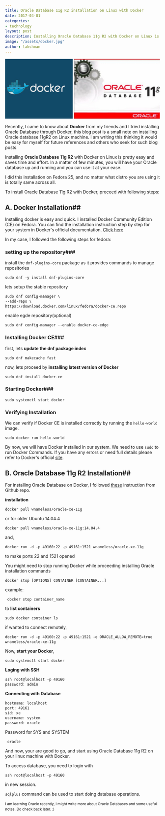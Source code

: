 ```yaml
---
title: Oracle Database 11g R2 installation on Linux with Docker
date: 2017-04-01
categories:
- technology
layout: post
description: Installing Oracle Database 11g R2 with Docker on Linux is pretty easy and saves time and effort. In a matter of few minutes, you will have your Oracle database up and running and you can use it at your ease.
image: "/assets/docker.jpg"
author: lakshman
---
```

<img src="/assets/docker.jpg" alt="Docker and Oracle 11gr2">

Recently, I came to know about **Docker** from my friends and I tried installing Oracle Database through Docker, this blog post is a small note on installing Oracle database 11gR2 on Linux machine. I am writing this thinking it would be easy for myself for future references and others who seek for such blog posts.

Installing **Oracle Database 11g R2** with Docker on Linux is pretty easy and saves time and effort. In a matter of few minutes, you will have your Oracle database up and running and you can use it at your ease.

I did this installation on Fedora 25, and no matter what distro you are using it is totally same across all.

To install Oracle Database 11g R2 with Docker, proceed with following steps:


## A. Docker Installation##
Installing docker is easy and quick. I installed Docker Community Edition (CE) on Fedora. You can find the installation instruction step by step for your system in Docker's official documentation. <a href="https://docs.docker.com/engine/installation/" target="blank"> Click here</a>

In my case, I followed the following steps for fedora:

### setting up the repository###

install the `dnf-plugins-core` package as it provides commands to manage repositories

	sudo dnf -y install dnf-plugins-core

lets setup the stable repository

	sudo dnf config-manager \
    --add-repo \
    https://download.docker.com/linux/fedora/docker-ce.repo

enable egde repository(optional)

	sudo dnf config-manager --enable docker-ce-edge

### Installing Docker CE###

first, lets **update the dnf package index**

	sudo dnf makecache fast

now, lets proceed by **installing latest version of Docker**

	sudo dnf install docker-ce

### Starting Docker###

	sudo systemctl start docker

### Verifying Installation ###
We can verify if Docker CE is installed correctly by running the `hello-world` image.

	sudo docker run hello-world

By now, we will have Docker installed in our system. We need to use `sudo` to run Docker Commands. If you have any errors or need full details please refer to Docker's official [site](https://docs.docker.com/engine/installation/linux/fedora/#install-using-the-repository).

## B. Oracle Database 11g R2 Installation##

 For installing Oracle Database on Docker, I followed [these](https://github.com/wnameless/docker-oracle-xe-11g) instruction from Github repo.

**installation**

	docker pull wnameless/oracle-xe-11g

 or for older Ubuntu 14.04.4
	
	docker pull wnameless/oracle-xe-11g:14.04.4

and,

	docker run -d -p 49160:22 -p 49161:1521 wnameless/oracle-xe-11g

to make ports 22 and 1521 opened

You might need to stop running Docker while proceeding installing Oracle installation commands

	docker stop [OPTIONS] CONTAINER [CONTAINER...]

example:
	 
	 docker stop container_name

to **list containers**

	sudo docker container ls

 if wanted to connect remotely,

	docker run -d -p 49160:22 -p 49161:1521 -e ORACLE_ALLOW_REMOTE=true wnameless/oracle-xe-11g

Now, **start your Docker**,

	sudo systemctl start docker

**Loging with SSH**

	ssh root@localhost -p 49160
	password: admin

**Connecting with Database**
	
	hostname: localhost
	port: 49161
	sid: xe
	username: system
	password: oracle

Password for SYS and SYSTEM

	 oracle



And now, your are good to go, and start using Oracle Database 11g R2 on your linux machine with Docker.

To access database, you need to login with

	ssh root@localhost -p 49160

in new session.

`sqlplus` command can be used to start doing database operations.

<small>I am learning Oracle recently, I might write more about Oracle Databases and some useful notes. Do check back later. :)</small>